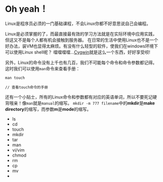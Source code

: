 # Oh yeah！

Linux是程序员必须的一门基础课程，不会Linux你都不好意思说自己会编程。

Linux是必须掌握的了，而最直接最有效的学习方法就是在实际环境中应用实践，但这又不是每个人都有机会接触到服务器。
在日常的生活中使用Linux也不是一个好办法，装VM也显得太麻烦。有没有什么轻型的软件，使我们在windows环境下可以使用Linux shell呢？
噹噹噹噹...<a href="http://cygwin.com/" target="_blank">Cygwin</a>就是这么一个东西，好好享受呗!

另外，Linux的命令没有上千也有几百，我们不可能每个命令和命令参数都记得。这时我们可以使用<code>man</code>命令来查看手册：

```linux
man touch

// 查看touch命令的手册
```

还有一个小贴士，所有的Linux命令和参数都有对应的英语单词，所以不要死记硬背哦亲！像<code>man</code>就是<code>manual</code>的缩写。
<code>mkdir -m 777 filename</code>中的<b>mkdir</b>是<b>make directory</b>的缩写，而参数<b>m</b>是<b>mode</b>的缩写。

 * ls
 * cd
 * touch
 * mkdir
 * tar
 * man
 * vi/vim
 * chmod
 * rm
 * cp
 * mv
 * 
